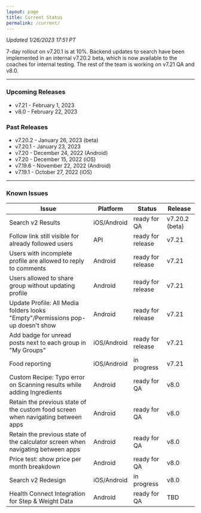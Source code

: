 ```yaml
---
layout: page
title: Current Status
permalink: /current/
---
```


_Updated 1/26/2023 17:51 PT_

7-day rollout on v7.20.1 is at 10%. Backend updates to search have been implemented in an internal v7.20.2 beta, which is now available to the coaches for internal testing. The rest of the team is working on v7.21 QA and v8.0.

***

### Upcoming Releases
- v7.21   - February 1, 2023
- v8.0    - February 22, 2023
 
### Past Releases
- v7.20.2 - January 26, 2023 (beta)
- v7.20.1 - January 23, 2023
- v7.20   - December 24, 2022 (Android)
- v7.20   - December 15, 2022 (iOS)
- v7.19.6 - November 22, 2022 (Android)
- v7.19.1 - October 27, 2022 (iOS)

***

### Known Issues

|Issue                          |Platform   | Status    | Release           |
| ---                           | ---       | ---       | ---               |
|Search v2 Results|iOS/Android |ready for QA| v7.20.2 (beta)|
|Follow link still visible for already followed users |API|ready for release| v7.21|
|Users with incomplete profile are allowed to reply to comments |Android|ready for release| v7.21|
|Users allowed to share group without updating profile |Android|ready for release| v7.21|
|Update Profile: All Media folders looks "Empty"/Permissions pop-up doesn't show |Android|ready for release| v7.21|
|Add badge for unread posts next to each group in "My Groups" |iOS/Android|ready for release| v7.21|
|Food reporting|iOS/Android |in progress| v7.21|
|Custom Recipe: Typo error on Scanning results while adding Ingredients |Android|ready for QA| v8.0|
|Retain the previous state of the custom food screen when navigating between apps |Android|ready for QA| v8.0|
|Retain the previous state of the calculator screen when navigating between apps |Android|ready for QA| v8.0|
|Price test: show price per month breakdown|Android |ready for QA| v8.0|
|Search v2 Redesign|iOS/Android |in progress| v8.0|
|Health Connect Integration for Step & Weight Data |Android|ready for QA| TBD|

